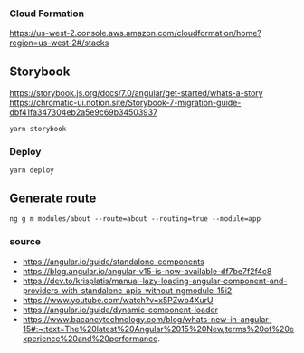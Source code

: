 ### Cloud Formation 
https://us-west-2.console.aws.amazon.com/cloudformation/home?region=us-west-2#/stacks

## Storybook
https://storybook.js.org/docs/7.0/angular/get-started/whats-a-story
https://chromatic-ui.notion.site/Storybook-7-migration-guide-dbf41fa347304eb2a5e9c69b34503937
```
yarn storybook
```

### Deploy
```
yarn deploy
```


## Generate route
```
ng g m modules/about --route=about --routing=true --module=app
```

### source
- https://angular.io/guide/standalone-components
- https://blog.angular.io/angular-v15-is-now-available-df7be7f2f4c8
- https://dev.to/krisplatis/manual-lazy-loading-angular-component-and-providers-with-standalone-apis-without-ngmodule-15i2
- https://www.youtube.com/watch?v=x5PZwb4XurU
- https://angular.io/guide/dynamic-component-loader
- https://www.bacancytechnology.com/blog/whats-new-in-angular-15#:~:text=The%20latest%20Angular%2015%20New,terms%20of%20experience%20and%20performance.

